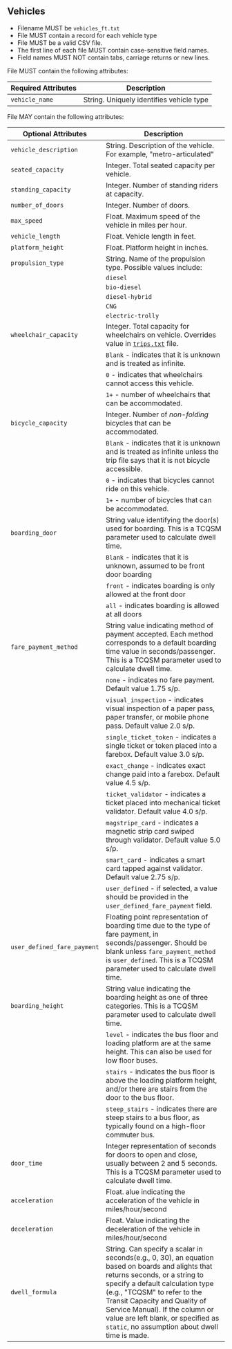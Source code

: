 ## Vehicles

 *  Filename MUST be `vehicles_ft.txt`
 *  File MUST contain a record for each vehicle type
 *  File MUST be a valid CSV file.
 *  The first line of each file MUST contain case-sensitive field names.
 *  Field names MUST NOT contain tabs, carriage returns or new lines.
 
File MUST contain the following attributes:

Required Attributes	| Description										
----------			| -------------		
`vehicle_name`		| String. Uniquely identifies vehicle type

File MAY contain the following attributes:

|Optional Attributes		| Description										
| ----------				| -------------		
| `vehicle_description`	| String. Description of the vehicle. For example, "metro-articulated"
| `seated_capacity`		| Integer. Total seated capacity per vehicle. 
| `standing_capacity`	| Integer. Number of standing riders at capacity.  
| `number_of_doors`		| Integer. Number of doors.
| `max_speed`			| Float. Maximum speed of the vehicle in miles per hour.
| `vehicle_length`		| Float. Vehicle length in feet.
| `platform_height`		| Float. Platform height in inches.
| `propulsion_type`		| String. Name of the propulsion type.  Possible values include:
|	| `diesel`
| | `bio-diesel`
| | `diesel-hybrid`
| | `CNG`
|	| `electric-trolly`
| `wheelchair_capacity`	| Integer. Total capacity for wheelchairs on vehicle. Overrides value in [`trips.txt`](trips.md) file.  
|	| `Blank` - indicates that it is unknown and is treated as infinite.  
| | `0`  - indicates that wheelchairs cannot access this vehicle.
| | `1+` - number of wheelchairs that can be accommodated.
| `bicycle_capacity`		| Integer.  Number of _non-folding_ bicycles that can be accommodated.
|	| `Blank` - indicates that it is unknown and is treated as infinite unless the trip file says that it is not bicycle accessible.
|	| `0`  - indicates that bicycles cannot ride on this vehicle.
|	| `1+` - number of bicycles that can be accommodated.
| `boarding_door` | String value identifying the door(s) used for boarding. This is a TCQSM parameter used to calculate dwell time.
| | `Blank` - indicates that it is unknown, assumed to be front door boarding
| | `front` - indicates boarding is only allowed at the front door
| | `all` - indicates boarding is allowed at all doors
| `fare_payment_method` | String value indicating method of payment accepted.  Each method corresponds to a default boarding time value in seconds/passenger. This is a TCQSM parameter used to calculate dwell time.
| | `none` - indicates no fare payment. Default value 1.75 s/p.
| | `visual_inspection` - indicates visual inspection of a paper pass, paper transfer, or mobile phone pass. Default value 2.0 s/p.
| | `single_ticket_token` - indicates a single ticket or token placed into a farebox. Default value 3.0 s/p.
| | `exact_change` - indicates exact change paid into a farebox. Default value 4.5 s/p.
| | `ticket_validator` - indicates a ticket placed into mechanical ticket validator. Default value 4.0 s/p.
| | `magstripe_card` - indicates a magnetic strip card swiped through validator. Default value 5.0 s/p.
| | `smart_card` - indicates a smart card tapped against validator. Default value 2.75 s/p.
| | `user_defined` - if selected, a value should be provided in the `user_defined_fare_payment` field.
| `user_defined_fare_payment` | Floating point representation of boarding time due to the type of fare payment, in seconds/passenger. Should be blank unless `fare_payment_method` is `user_defined`. This is a TCQSM parameter used to calculate dwell time.
| `boarding_height` | String value indicating the boarding height as one of three categories. This is a TCQSM parameter used to calculate dwell time.
| | `level` - indicates the bus floor and loading platform are at the same height.  This can also be used for low floor buses.
| | `stairs` - indicates the bus floor is above the loading platform height, and/or there are stairs from the door to the bus floor.
| | `steep_stairs` - indicates there are steep stairs to a bus floor, as typically found on a high-floor commuter bus.
| `door_time` | Integer representation of seconds for doors to open and close, usually between 2 and 5 seconds. This is a TCQSM parameter used to calculate dwell time.
| `acceleration` | Float. alue indicating the acceleration of the vehicle in miles/hour/second
| `deceleration` | Float. Value indicating the deceleration of the vehicle in miles/hour/second
| `dwell_formula` | String. Can specify a scalar in seconds(e.g., 0, 30), an equation based on boards and alights that returns seconds, or a string to specify a default calculation type (e.g., "TCQSM" to refer to the Transit Capacity and Quality of Service Manual). If the column or value are left blank, or specified as `static`, no assumption about dwell time is made.
